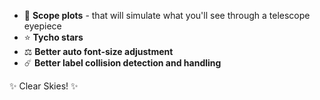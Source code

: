 
<!-- Here are some planned features coming soon to Starplot: -->

- 🔭 **Scope plots** - that will simulate what you'll see through a telescope eyepiece
- ⭐ **Tycho stars**
- ⚖️ **Better auto font-size adjustment**
- ☄️ **Better label collision detection and handling**

✨ Clear Skies! ✨
